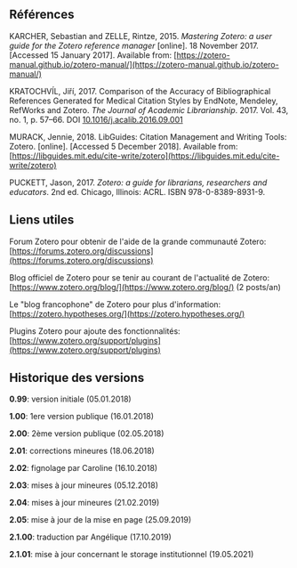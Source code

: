 ## Références

KARCHER, Sebastian and ZELLE, Rintze, 2015. *Mastering Zotero: a user guide for the Zotero reference manager* [online]. 18 November 2017. [Accessed 15 January 2017]. Available from: [https://zotero-manual.github.io/zotero-manual/](https://zotero-manual.github.io/zotero-manual/)   

KRATOCHVÍL, Jiří, 2017. Comparison of the Accuracy of Bibliographical References Generated for Medical Citation Styles by EndNote, Mendeley, RefWorks and Zotero. *The Journal of Academic Librarianship*. 2017. Vol. 43, no. 1, p. 57–66. DOI [10.1016/j.acalib.2016.09.001](https://doi.org/10.1016/j.acalib.2016.09.001)   

MURACK, Jennie, 2018. LibGuides: Citation Management and Writing Tools: Zotero. [online]. [Accessed 5 December 2018]. Available from: [https://libguides.mit.edu/cite-write/zotero](https://libguides.mit.edu/cite-write/zotero)

PUCKETT, Jason, 2017. *Zotero: a guide for librarians, researchers and educators*. 2nd ed. Chicago, Illinois: ACRL. ISBN 978-0-8389-8931-9.   


## Liens utiles

Forum Zotero pour obtenir de l'aide de la grande communauté Zotero:   
[https://forums.zotero.org/discussions](https://forums.zotero.org/discussions)   

Blog officiel de Zotero pour se tenir au courant de l'actualité de Zotero:   
[https://www.zotero.org/blog/](https://www.zotero.org/blog/) (2 posts/an)   

Le "blog francophone" de Zotero pour plus d'information:   
[https://zotero.hypotheses.org/](https://zotero.hypotheses.org/)

Plugins Zotero pour ajoute des fonctionnalités:   
[https://www.zotero.org/support/plugins](https://www.zotero.org/support/plugins)    

## Historique des versions

**0.99**: version initiale (05.01.2018) 

**1.00**: 1ere version publique (16.01.2018) 

**2.00**: 2ème version publique (02.05.2018)

**2.01**: corrections mineures (18.06.2018)

**2.02**: fignolage par Caroline (16.10.2018)

**2.03**: mises à jour mineures (05.12.2018)

**2.04**: mises à jour  mineures (21.02.2019)

**2.05**: mise à jour de la mise en page (25.09.2019)

**2.1.00**: traduction par Angélique (17.10.2019)

**2.1.01**: mise à jour concernant le storage institutionnel (19.05.2021)


